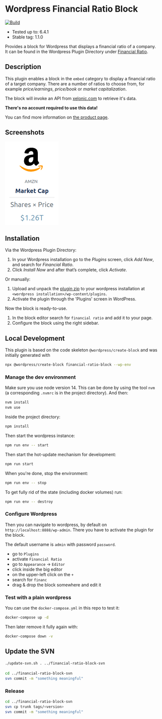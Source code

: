 # Wordpress Financial Ratio Block

[![Build](https://github.com/xelonic/wordpress-financial-ratio-block/actions/workflows/build.yml/badge.svg)](https://github.com/xelonic/wordpress-financial-ratio-block/actions/workflows/build.yml)

* Tested up to:      6.4.1
* Stable tag:        1.1.0

Provides a block for Wordpress that displays a financial ratio of a company. It can be found in the Wordpress Plugin
Directory under [Financial Ratio](https://wordpress.org/plugins/financial-ratio).

## Description

This plugin enables a block in the `embed` category to display a financial ratio of a target company. There are a
number of ratios to choose from, for example *price/earnings*, *price/book* or *market capitalization*.

The block will invoke an API from <a href="https://xelonic.com" target="_blank">xelonic.com</a> to retrieve it's data.

**There's no account required to use this data!**

You can find more information on
<a href="https://xelonic.com/products/wordpress-plugin" target="_blank">the product page</a>.

## Screenshots

![block screenshot](./assets/screenshot-1.png)

## Installation

Via the Wordpress Plugin Directory:
1. In your Wordpress installation go to the *Plugins* screen, click *Add New*, and search for *Financial Ratio*.
2. Click *Install Now* and after that’s complete, click *Activate*.

Or manually:
1. Upload and unpack the [plugin zip](https://github.com/xelonic/wordpress-financial-ratio-block/releases/download/v1.0.0/financial-ratio-block.zip)
   to your wordpress installation at `<wordpress installation>/wp-content/plugins`.
2. Activate the plugin through the 'Plugins' screen in WordPress.

Now the block is ready-to-use.

1. In the block editor search for `financial ratio` and add it to your page.
2. Configure the block using the right sidebar.

## Local Development

This plugin is based on the code skeleton `@wordpress/create-block` and was initially generated with

```bash
npx @wordpress/create-block financial-ratio-block --wp-env
```

### Manage the dev environment

Make sure you use node version 14. This can be done by using the tool `nvm` (a corresponding `.nvmrc`
is in the project directory). And then:

```bash
nvm install
nvm use
```

Inside the project directory:

```bash
npm install
```

Then start the wordpress instance:

```bash
npm run env -- start
```

Then start the hot-update mechanism for development:

```bash
npm run start
```

When you're done, stop the environment:

```bash
npm run env -- stop
```

To get fully rid of the state (including docker volumes) run:

```bash
npm run env -- destroy
```

### Configure Wordpress

Then you can navigate to wordpress, by default on `http://localhost:8888/wp-admin`. There you have to activate the plugin
for the block.

The default username is `admin` with password `password`.

* go to `Plugins`
* activate `Financial Ratio`
* go to `Appearance` -> `Editor`
* click inside the big editor
* on the upper-left click on the `+`
* search for `financ`
* drag & drop the block somewhere and edit it

### Test with a plain wordpress

You can use the `docker-compose.yml` in this repo to test it:

```bash
docker-compose up -d
```

Then later remove it fully again with:

```bash
docker-compose down -v
```

## Update the SVN

```bash
./update-svn.sh . ../financial-ratio-block-svn

cd ../financial-ratio-block-svn
svn commit -m "something meaningful"
```

### Release

```bash
cd ../financial-ratio-block-svn
svn cp trunk tags/<version>
svn commit -m "something meaningful"
```
